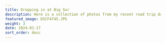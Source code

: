 ```yaml
---
title: Dropping in at Big Sur
description: Here is a collection of photos from my recent road trip down to California. The focal point of this trip was a visit to the Esalen Institute, where I participated in the "Go Within" weekend workshop. The theme of the workshop was 'dropping in,' that is, dropping focus and attention inward for the new year. I spent the weekend in meditation/yoga classes, soaking in the hot springs, and meeting new people! There are also some photos in this collection from my time camping on the Sonoma coast before the retreat and visiting Santa Cruz on my way back from Big Sur.
featured_image: DSCF4745.JPG
weight: 3
date: 2024-01-17
sort_order: desc
---
```


